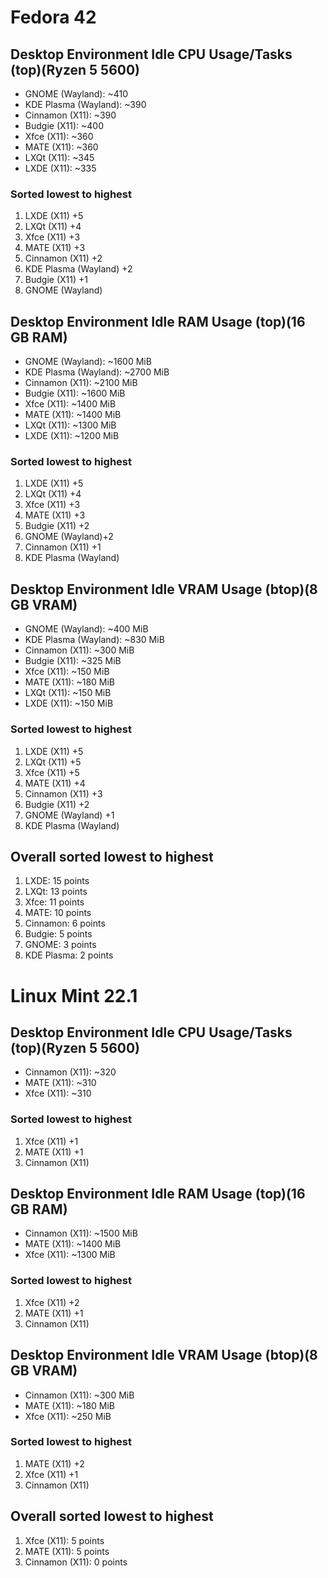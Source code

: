 # Fedora 42

## Desktop Environment Idle CPU Usage/Tasks (top)(Ryzen 5 5600)
- GNOME (Wayland): ~410
- KDE Plasma (Wayland): ~390
- Cinnamon (X11): ~390
- Budgie (X11): ~400
- Xfce (X11): ~360
- MATE (X11): ~360
- LXQt (X11): ~345
- LXDE (X11): ~335

### Sorted lowest to highest
1. LXDE (X11) +5
2. LXQt (X11) +4
3. Xfce (X11) +3
3. MATE (X11) +3
4. Cinnamon (X11) +2
4. KDE Plasma (Wayland) +2
5. Budgie (X11) +1
6. GNOME (Wayland)

## Desktop Environment Idle RAM Usage (top)(16 GB RAM)
- GNOME (Wayland): ~1600 MiB
- KDE Plasma (Wayland): ~2700 MiB
- Cinnamon (X11): ~2100 MiB
- Budgie (X11): ~1600 MiB
- Xfce (X11): ~1400 MiB
- MATE (X11): ~1400 MiB
- LXQt (X11): ~1300 MiB
- LXDE (X11): ~1200 MiB

### Sorted lowest to highest
1. LXDE (X11) +5
2. LXQt (X11) +4
3. Xfce (X11) +3
3. MATE (X11) +3
4. Budgie (X11) +2
4. GNOME (Wayland)+2
5. Cinnamon (X11) +1
6. KDE Plasma (Wayland)

## Desktop Environment Idle VRAM Usage (btop)(8 GB VRAM)
- GNOME (Wayland): ~400 MiB
- KDE Plasma (Wayland): ~830 MiB
- Cinnamon (X11): ~300 MiB
- Budgie (X11): ~325 MiB
- Xfce (X11): ~150 MiB
- MATE (X11): ~180 MiB
- LXQt (X11): ~150 MiB
- LXDE (X11): ~150 MiB

### Sorted lowest to highest
1. LXDE (X11) +5
1. LXQt (X11) +5
1. Xfce (X11) +5
2. MATE (X11) +4
3. Cinnamon (X11) +3
4. Budgie (X11) +2
5. GNOME (Wayland) +1
6. KDE Plasma (Wayland)

## Overall sorted lowest to highest
1. LXDE: 15 points
2. LXQt: 13 points
3. Xfce: 11 points
4. MATE: 10 points
5. Cinnamon: 6 points
6. Budgie: 5 points
7. GNOME: 3 points
8. KDE Plasma: 2 points

# Linux Mint 22.1

## Desktop Environment Idle CPU Usage/Tasks (top)(Ryzen 5 5600)
- Cinnamon (X11): ~320
- MATE (X11): ~310
- Xfce (X11): ~310

### Sorted lowest to highest
1. Xfce (X11) +1
1. MATE (X11) +1
2. Cinnamon (X11)

## Desktop Environment Idle RAM Usage (top)(16 GB RAM)
- Cinnamon (X11): ~1500 MiB
- MATE (X11): ~1400 MiB
- Xfce (X11): ~1300 MiB

### Sorted lowest to highest
1. Xfce (X11) +2
2. MATE (X11) +1
3. Cinnamon (X11)

## Desktop Environment Idle VRAM Usage (btop)(8 GB VRAM)
- Cinnamon (X11): ~300 MiB
- MATE (X11): ~180 MiB
- Xfce (X11): ~250 MiB

### Sorted lowest to highest
1. MATE (X11) +2
2. Xfce (X11) +1
3. Cinnamon (X11)

## Overall sorted lowest to highest
1. Xfce (X11): 5 points 
1. MATE (X11): 5 points
2. Cinnamon (X11): 0 points

